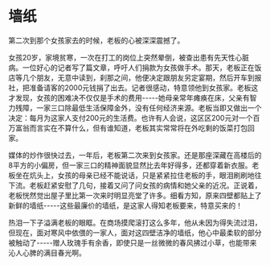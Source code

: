 # 墙纸

第二次到那个女孩家去的时候，老板的心被深深震撼了。 

女孩20岁，家境贫寒，一次在打工的岗位上突然晕倒，被查出患有先天性心脏病。一位好心的记者写了篇文章，呼吁人们捐款为女孩做手术。那天，老板正在饭店等几个朋友，无意中读到，刹那之间，他便决定跟朋友另定宴期，然后开车到报社，把准备请客的2000元钱捐了出去。记者很感动，特意领他到女孩家。老板这才发现，女孩的困难决不仅仅是手术的费用-----她母亲常年瘫痪在床，父亲有智力残障，一家三口除最低生活保障金外，没有任何经济来源。老板当即又做出一个决定：每月为这家人支付200元的生活费。也许有人会说，这区区200元对一个百万富翁而言实在不算什么，但有谁知道，老板其实常常将在外吃剩的饭菜打包回家。 

媒体的炒作很快过去，一年后，老板第二次来到女孩家。还是那座深藏在高楼后的8平方的小偏房，但一家三口的精神面貌显然比去年好得多，还都穿着新衣服。老板坐在炕头上，女孩的母亲已经不能说话，只是紧紧拉住老板的手，眼泪刷刷地往下流。老板赶紧安慰了几句，接着又问了问女孩的病情和她父亲的近况。正说着，老板恍然觉出屋子里比第一次来时明显亮堂了许多。细看方知，原来四壁都贴上了新鲜的墙纸-----这些最廉价的墙纸，是这家人得知老板要来，特意买来的！ 

热泪一下子溢满老板的眼眶。在商场摸爬滚打这么多年，他从未因为得失流过泪，但现在，面对寒风中依偎的一家人，面对这四壁洁净的墙纸，他心中最柔软的部分被触动了-----赠人玫瑰手有余香，即使只是一丝微微的春风拂过小草，也能带来沁人心脾的满目春光啊。
 